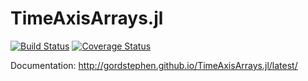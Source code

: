 # TimeAxisArrays.jl

[![Build Status](https://travis-ci.org/GordStephen/TimeAxisArrays.jl.svg?branch=master)](https://travis-ci.org/GordStephen/TimeAxisArrays.jl)
[![Coverage Status](https://coveralls.io/repos/github/GordStephen/TimeAxisArrays.jl/badge.svg?branch=master)](https://coveralls.io/github/GordStephen/TimeAxisArrays.jl?branch=master)

Documentation: http://gordstephen.github.io/TimeAxisArrays.jl/latest/

